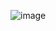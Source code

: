 ![image](https://github.com/serasusan/MyPlayground-React/assets/108021864/ee79c01e-a53c-4c1d-acba-f40b998a9641)
